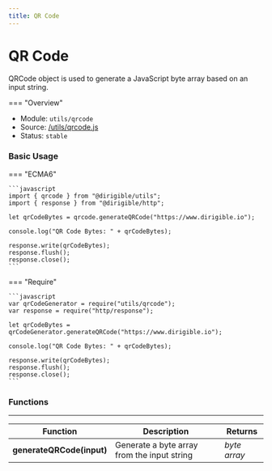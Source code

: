 ```yaml
---
title: QR Code
---
```


QR Code
===

QRCode object is used to generate a JavaScript byte array based on an input string.

=== "Overview"
- Module: `utils/qrcode`
- Source: [/utils/qrcode.js](https://github.com/eclipse/dirigible/blob/master/components/api-utils/src/main/resources/META-INF/dirigible/utils/qrcode.js)
- Status: `stable`

### Basic Usage

=== "ECMA6"

    ```javascript
    import { qrcode } from "@dirigible/utils";
    import { response } from "@dirigible/http";

    let qrCodeBytes = qrcode.generateQRCode("https://www.dirigible.io");

    console.log("QR Code Bytes: " + qrCodeBytes);

    response.write(qrCodeBytes);
    response.flush();
    response.close();
    ```

=== "Require"

    ```javascript
    var qrCodeGenerator = require("utils/qrcode");
    var response = require("http/response");

    let qrCodeBytes = qrCodeGenerator.generateQRCode("https://www.dirigible.io");

    console.log("QR Code Bytes: " + qrCodeBytes);

    response.write(qrCodeBytes);
    response.flush();
    response.close();
    ```

### Functions

---

Function     | Description | Returns
------------ | ----------- | --------
**generateQRCode(input)**   | Generate a byte array from the input string | *byte array*
